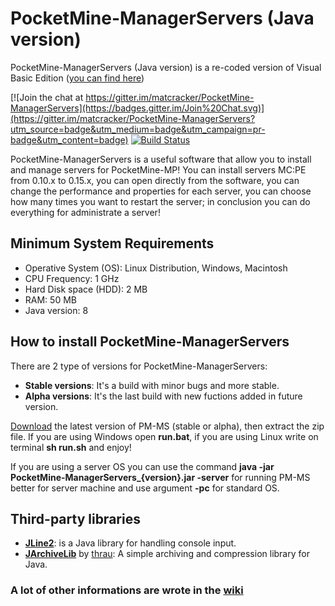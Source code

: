 # PocketMine-ManagerServers (Java version)
PocketMine-ManagerServers (Java version) is a re-coded version of Visual Basic Edition ([you can find here](https://github.com/matcracker/PocketMine-ManagerServers-VisualBasic))

[![Join the chat at https://gitter.im/matcracker/PocketMine-ManagerServers](https://badges.gitter.im/Join%20Chat.svg)](https://gitter.im/matcracker/PocketMine-ManagerServers?utm_source=badge&utm_medium=badge&utm_campaign=pr-badge&utm_content=badge)
[![Build Status](https://travis-ci.org/matcracker/PocketMine-ManagerServers.svg?branch=master)](https://travis-ci.org/matcracker/PocketMine-ManagerServers)

PocketMine-ManagerServers is a useful software that allow you to install and manage servers for PocketMine-MP! You can install servers MC:PE from 0.10.x to 0.15.x, you can open directly from the software, you can change the performance and properties for each server, you can choose how many times you want to restart the server; in conclusion you can do everything for administrate a server!

## Minimum System Requirements
- Operative System (OS): Linux Distribution, Windows, Macintosh
- CPU Frequency: 1 GHz
- Hard Disk space (HDD): 2 MB
- RAM: 50 MB
- Java version: 8

## How to install PocketMine-ManagerServers
There are 2 type of versions for PocketMine-ManagerServers:
- **Stable versions**: It's a build with minor bugs and more stable.
- **Alpha versions**: It's the last build with new fuctions added in future version.

[Download](https://github.com/matcracker/PocketMine-ManagerServers/releases) the latest version of PM-MS (stable or alpha), then extract the zip file. If you are using Windows open **run.bat**, if you are using Linux write on terminal **sh run.sh** and enjoy!

If you are using a server OS you can use the command **java -jar PocketMine-ManagerServers_{version}.jar -server** for running PM-MS better for server machine and use argument **-pc** for standard OS.

## Third-party libraries
- **[JLine2](https://jline.github.io/jline2/)**: is a Java library for handling console input.
- **[JArchiveLib](https://github.com/thrau/jarchivelib)** by [thrau](https://github.com/thrau): A simple archiving and compression library for Java.

### **A lot of other informations are wrote in the [wiki](https://github.com/matcracker/PocketMine-ManagerServers/wiki)**

